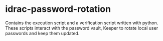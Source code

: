 # idrac-password-rotation
Contains the execution script and a verification script written with python. These scripts interact with the password vault, Keeper to rotate local user passwords and keep them updated.
